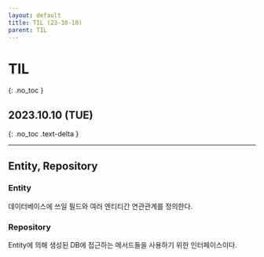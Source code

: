```yaml
---
layout: default
title: TIL (23-10-10)
parent: TIL
---
```


# TIL
{: .no_toc }

## 2023.10.10 (TUE)
{: .no_toc .text-delta }

---

## Entity, Repository

### Entity
데이터베이스에 쓰일 필드와 여러 엔티티간 연관관계를 정의한다.

### Repository
Entity에 의해 생성된 DB에 접근하는 메서드들을 사용하기 위한 인터페이스이다.